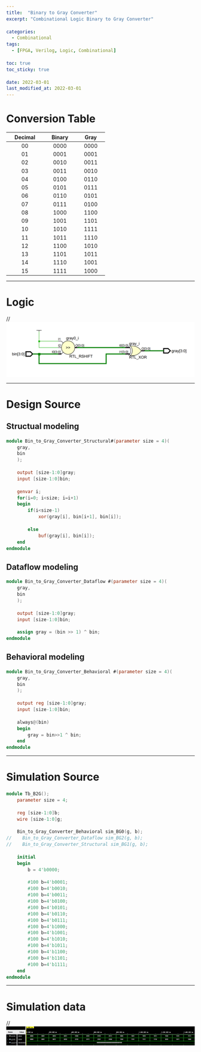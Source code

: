 ```yaml
---
title:  "Binary to Gray Converter"
excerpt: "Combinational Logic Binary to Gray Converter"

categories:
  - Combinational
tags:
  - [FPGA, Verilog, Logic, Combinational]

toc: true
toc_sticky: true

date: 2022-03-01
last_modified_at: 2022-03-01
---
```


# Conversion Table

| &nbsp; &nbsp; Decimal &nbsp; &nbsp; | &nbsp; &nbsp; Binary &nbsp; &nbsp; | &nbsp; &nbsp; Gray &nbsp; &nbsp; |
|:---:|:---:|:---:|
|  00  |  0000  |  0000  |
|  01  |  0001  |  0001  |
|  02  |  0010  |  0011  |
|  03  |  0011  |  0010  |
|  04  |  0100  |  0110  |
|  05  |  0101  |  0111  |
|  06  |  0110  |  0101  |
|  07  |  0111  |  0100  |
|  08  |  1000  |  1100  |
|  09  |  1001  |  1101  |
|  10  |  1010  |  1111  |
|  11  |  1011  |  1110  |
|  12  |  1100  |  1010  |
|  13  |  1101  |  1011  |
|  14  |  1110  |  1001  |
|  15  |  1111  |  1000  |

---

# Logic

// ![B2G](/images/2022-03-01-B2G/logic.png)

---

# Design Source

## Structual modeling

```verilog
module Bin_to_Gray_Converter_Structural#(parameter size = 4)(
    gray,
    bin
    );
    
    output [size-1:0]gray;
    input [size-1:0]bin;
    
    genvar i;
    for(i=0; i<size; i=i+1)
    begin
        if(i<size-1)
            xor(gray[i], bin[i+1], bin[i]);
        
        else
            buf(gray[i], bin[i]); 
    end
endmodule
```

## Dataflow modeling

```verilog
module Bin_to_Gray_Converter_Dataflow #(parameter size = 4)(
    gray,
    bin
    );
    
    output [size-1:0]gray;
    input [size-1:0]bin;
    
    assign gray = (bin >> 1) ^ bin;
endmodule
```

## Behavioral modeling

```verilog
module Bin_to_Gray_Converter_Behavioral #(parameter size = 4)(
    gray,
    bin
    );
    
    output reg [size-1:0]gray;
    input [size-1:0]bin;
    
    always@(bin)
    begin
        gray = bin>>1 ^ bin; 
    end
endmodule
```
---

# Simulation Source

```verilog
module Tb_B2G();
    parameter size = 4;
    
    reg [size-1:0]b;
    wire [size-1:0]g;
    
    Bin_to_Gray_Converter_Behavioral sim_BG0(g, b);
//    Bin_to_Gray_Converter_Dataflow sim_BG2(g, b);
//    Bin_to_Gray_Converter_Structural sim_BG1(g, b);
    
    initial
    begin
        b = 4'b0000;
        
        #100 b=4'b0001;
        #100 b=4'b0010;
        #100 b=4'b0011;
        #100 b=4'b0100;
        #100 b=4'b0101;
        #100 b=4'b0110;
        #100 b=4'b0111;
        #100 b=4'b1000;
        #100 b=4'b1001;
        #100 b=4'b1010;
        #100 b=4'b1011;
        #100 b=4'b1100;
        #100 b=4'b1101;
        #100 b=4'b1111;
    end
endmodule
```
---

# Simulation data

// ![Tb_B2G](/images/2022-03-01-B2G/tb.png)